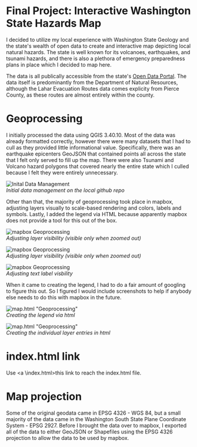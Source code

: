 # Final Project: Interactive Washington State Hazards Map
I decided to utilize my local experience with Washington State Geology and the state's wealth of open data to create and interactive map depicting local natural hazards. The state is well known for its volcanoes, earthquakes, and tsunami hazards, and there is also a plethora of emergency preparedness plans in place which I decided to map here. 

The data is all publically accessible from the state's <a href="https://geo.wa.gov/">Open Data Portal</a>. The data itself is predominantly from the Department of Natural Resources, although the Lahar Evacuation Routes data comes explicity from Pierce County, as these routes are almost entirely within the county.

# Geoprocessing
I initially processed the data using QGIS 3.40.10. Most of the data was already formatted correctly, however there were many datasets that I had to cull as they provided little informational value. Specifically, there was an earthquake epicenters GeoJSON that contained points all across the state that I felt only served to fill up the map. There were also Tsunami and Volcano hazard polygons that covered nearly the entire state which I culled because I felt they were entirely unnecessary. 

![Inital Data Management](graphics/process-1.png)   
*Initial data management on the local github repo*

Other than that, the majority of geoprocessing took place in mapbox, adjusting layers visually to scale-based rendering and colors, labels and symbols. Lastly, I added the legend via HTML because apparently mapbox does not provide a tool for this out of the box. 

![mapbox Geoprocessing](graphics/process-2.png)   
*Adjusting layer visibility (visible only when zoomed out)*

![mapbox Geoprocessing](graphics/process-3.png)   
*Adjusting layer visibility (visible only when zoomed out)*

![mapbox Geoprocessing](graphics/process-4.png)   
*Adjusting text label visbility*

When it came to creating the legend, I had to do a fair amount of googling to figure this out. So I figured I would include screenshots to help if anybody else needs to do this with mapbox in the future. 

![map.html "Geoprocessing"](graphics/process-5.png)   
*Creating the legend via html*

![map.html "Geoprocessing"](graphics/process-6.png)   
*Creating the individual layer entries in html*

# index.html link

Use <a \index.html>this link</a> to reach the index.html file.

# Map projection

Some of the original geodata came in EPSG 4326 - WGS 84, but a small majority of the data came in the Washington South State Plane Coordinate System - EPSG 2927. Before I brought the data over to mapbox, I exported all of the data to either GeoJSON or Shapefiles using the EPSG 4326 projection to allow the data to be used by mapbox. 